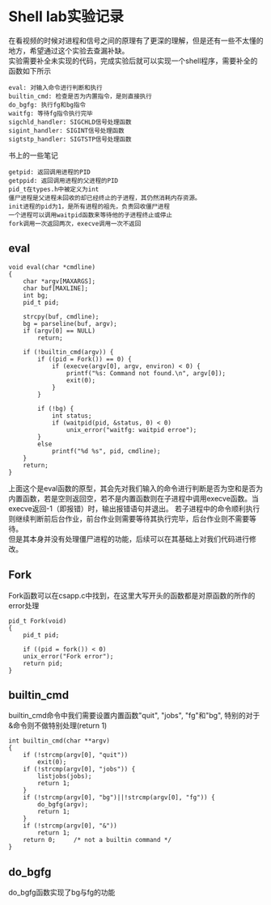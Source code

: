 # Shell lab实验记录

在看视频的时候对进程和信号之间的原理有了更深的理解，但是还有一些不太懂的地方，希望通过这个实验去查漏补缺。  
实验需要补全未实现的代码，完成实验后就可以实现一个shell程序，需要补全的函数如下所示
```
eval: 对输入命令进行判断和执行
builtin_cmd: 检查是否为内置指令，是则直接执行
do_bgfg: 执行fg和bg指令
waitfg: 等待fg指令执行完毕
sigchld_handler: SIGCHLD信号处理函数
sigint_handler: SIGINT信号处理函数
sigtstp_handler: SIGTSTP信号处理函数
```

书上的一些笔记
```
getpid: 返回调用进程的PID
getppid: 返回调用进程的父进程的PID
pid_t在types.h中被定义为int
僵尸进程是父进程未回收的却已经终止的子进程，其仍然消耗内存资源。
init进程的pid为1，是所有进程的祖先，负责回收僵尸进程
一个进程可以调用waitpid函数来等待他的子进程终止或停止
fork调用一次返回两次，execve调用一次不返回

```

## eval
```
void eval(char *cmdline)
{
    char *argv[MAXARGS]; 
    char buf[MAXLINE];
    int bg;
    pid_t pid;

    strcpy(buf, cmdline);
    bg = parseline(buf, argv);
    if (argv[0] == NULL)
        return;

    if (!builtin_cmd(argv)) {
        if ((pid = Fork()) == 0) {
            if (execve(argv[0], argv, environ) < 0) {
                printf("%s: Command not found.\n", argv[0]);
                exit(0);
            }
        }

        if (!bg) {
            int status;
            if (waitpid(pid, &status, 0) < 0)
                unix_error("waitfg: waitpid erroe");
        }
        else
            printf("%d %s", pid, cmdline);
    }
    return;
}
```
上面这个是eval函数的原型，其会先对我们输入的命令进行判断是否为空和是否为内置函数，若是空则返回空，若不是内置函数则在子进程中调用execve函数。当execve返回-1（即报错）时，输出报错语句并退出。
若子进程中的命令顺利执行则继续判断前后台作业，前台作业则需要等待其执行完毕，后台作业则不需要等待。  
但是其本身并没有处理僵尸进程的功能，后续可以在其基础上对我们代码进行修改。 
## Fork
Fork函数可以在csapp.c中找到，在这里大写开头的函数都是对原函数的所作的error处理  
```
pid_t Fork(void) 
{
    pid_t pid;

    if ((pid = fork()) < 0)
    unix_error("Fork error");
    return pid;
}
```
## builtin_cmd
builtin_cmd命令中我们需要设置内置函数"quit", "jobs", "fg"和"bg", 特别的对于&命令则不做特别处理(return 1)  
```
int builtin_cmd(char **argv) 
{
    if (!strcmp(argv[0], "quit"))
        exit(0);
    if (!strcmp(argv[0], "jobs")) {
        listjobs(jobs);
        return 1;
    }
    if (!strcmp(argv[0], "bg")||!strcmp(argv[0], "fg")) {
        do_bgfg(argv);
        return 1;
    }
    if (!strcmp(argv[0], "&"))
        return 1;
    return 0;     /* not a builtin command */
}
```
## do_bgfg
do_bgfg函数实现了bg与fg的功能  
```

```
